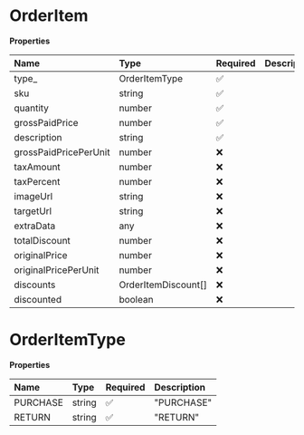 # OrderItem

**Properties**

| Name                  | Type                | Required | Description |
| :-------------------- | :------------------ | :------- | :---------- |
| type\_                | OrderItemType       | ✅       |             |
| sku                   | string              | ✅       |             |
| quantity              | number              | ✅       |             |
| grossPaidPrice        | number              | ✅       |             |
| description           | string              | ✅       |             |
| grossPaidPricePerUnit | number              | ❌       |             |
| taxAmount             | number              | ❌       |             |
| taxPercent            | number              | ❌       |             |
| imageUrl              | string              | ❌       |             |
| targetUrl             | string              | ❌       |             |
| extraData             | any                 | ❌       |             |
| totalDiscount         | number              | ❌       |             |
| originalPrice         | number              | ❌       |             |
| originalPricePerUnit  | number              | ❌       |             |
| discounts             | OrderItemDiscount[] | ❌       |             |
| discounted            | boolean             | ❌       |             |

# OrderItemType

**Properties**

| Name     | Type   | Required | Description |
| :------- | :----- | :------- | :---------- |
| PURCHASE | string | ✅       | "PURCHASE"  |
| RETURN   | string | ✅       | "RETURN"    |

<!-- This file was generated by liblab | https://liblab.com/ -->
